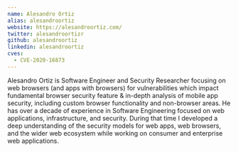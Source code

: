 ```yaml
---
name: Alesandro Ortiz
alias: alesandroortiz
website: https://alesandroortiz.com/
twitter: alesandroortizr
github: alesandroortiz
linkedin: alesandroortiz
cves:
  - CVE-2020-16873
---
```

Alesandro Ortiz is Software Engineer and Security Researcher focusing on web browsers (and apps with browsers) for vulnerabilities which impact fundamental browser security feature & in-depth analysis of mobile app security, including custom browser functionality and non-browser areas. He has over a decade of experience in Software Engineering focused on web applications, infrastructure, and security. During that time I developed a deep understanding of the security models for web apps, web browsers, and the wider web ecosystem while working on consumer and enterprise web applications.
